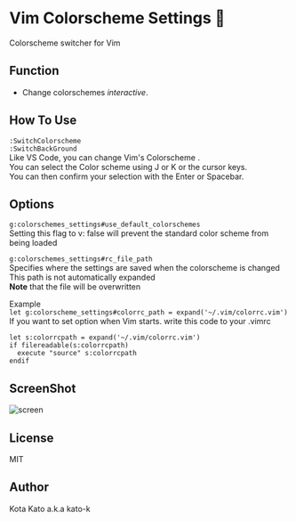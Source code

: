 # Vim Colorscheme Settings 🎨
Colorscheme switcher for Vim

## Function
- Change colorschemes *interactive*.

## How To Use

```:SwitchColorscheme```  
```:SwitchBackGround```  
Like VS Code, you can change Vim's Colorscheme .  
You can select the Color scheme using J or K or the cursor keys.  
You can then confirm your selection with the Enter or Spacebar.  


## Options
```g:colorschemes_settings#use_default_colorschemes```  
Setting this flag to v: false will prevent the standard color scheme from being loaded


```g:colorschemes_settings#rc_file_path```  
Specifies where the settings are saved when the colorscheme is changed  
This path is not automatically expanded  
**Note** that the file will be overwritten
  
Example  
  ```let g:colorscheme_settings#colorrc_path = expand('~/.vim/colorrc.vim')```  
If you want to set option when Vim starts. write this code to your .vimrc  
```
let s:colorrcpath = expand('~/.vim/colorrc.vim')
if filereadable(s:colorrcpath)
  execute "source" s:colorrcpath
endif
```


## ScreenShot
![screen](https://github.com/kato-k/assets/blob/master/render1603724148552.gif)  

## License

MIT  

## Author
Kota Kato a.k.a kato-k  
